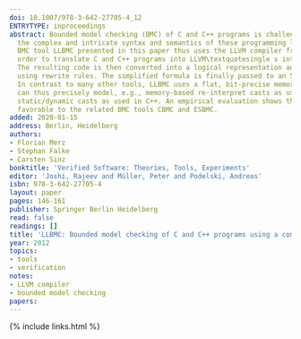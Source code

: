 ```yaml
---
doi: 10.1007/978-3-642-27705-4_12
ENTRYTYPE: inproceedings
abstract: Bounded model checking (BMC) of C and C++ programs is challenging due to
  the complex and intricate syntax and semantics of these programming languages. The
  BMC tool LLBMC presented in this paper thus uses the LLVM compiler framework in
  order to translate C and C++ programs into LLVM\textquotesingle s intermediate representation.
  The resulting code is then converted into a logical representation and simplified
  using rewrite rules. The simplified formula is finally passed to an SMT solver.
  In contrast to many other tools, LLBMC uses a flat, bit-precise memory model. It
  can thus precisely model, e.g., memory-based re-interpret casts as used in C and
  static/dynamic casts as used in C++. An empirical evaluation shows that LLBMC compares
  favorable to the related BMC tools CBMC and ESBMC.
added: 2020-01-15
address: Berlin, Heidelberg
authors:
- Florian Merz
- Stephan Falke
- Carsten Sinz
booktitle: 'Verified Software: Theories, Tools, Experiments'
editor: 'Joshi, Rajeev and Müller, Peter and Podelski, Andreas'
isbn: 978-3-642-27705-4
layout: paper
pages: 146-161
publisher: Springer Berlin Heidelberg
read: false
readings: []
title: 'LLBMC: Bounded model checking of C and C++ programs using a compiler IR'
year: 2012
topics:
- tools
- verification
notes:
- LLVM compiler
- bounded model checking
papers:
---
```


{% include links.html %}
